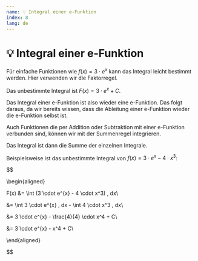 ```yaml
---
name: 💡 Integral einer e-Funktion
index: 8
lang: de
---
```


# 💡 Integral einer e-Funktion

Für einfache Funktionen wie $f(x) = 3 \cdot e^{x}$ kann das Integral leicht bestimmt werden. Hier verwenden wir die Faktorregel.

Das unbestimmte Integral ist $F(x) = 3 \cdot e^{x} + C$.

Das Integral einer e-Funktion ist also wieder eine e-Funktion. Das folgt daraus, da wir bereits wissen, dass die Ableitung einer e-Funktion wieder die e-Funktion selbst ist.

Auch Funktionen die per Addition oder Subtraktion mit einer e-Funktion verbunden sind, können wir mit der Summenregel integrieren.

Das Integral ist dann die Summe der einzelnen Integrale.

Beispielsweise ist das unbestimmte Integral von $f(x) = 3 \cdot e^{x} - 4 \cdot x^3$:

$$

\begin{aligned}

F(x) &= \int (3 \cdot e^{x} - 4 \cdot x^3) \, dx\\

&= \int 3 \cdot e^{x} \, dx - \int 4 \cdot x^3 \, dx\\

&= 3 \cdot e^{x} - \frac{4}{4} \cdot x^4 + C\\

&= 3 \cdot e^{x} - x^4 + C\\


\end{aligned}

$$

